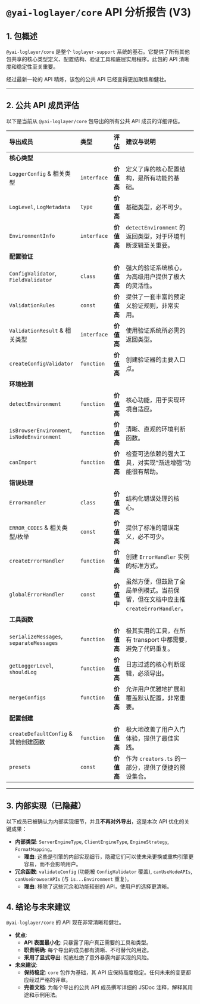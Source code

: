 # `@yai-loglayer/core` API 分析报告 (V3)

## 1. 包概述

`@yai-loglayer/core` 是整个 `loglayer-support` 系统的基石。它提供了所有其他包共享的核心类型定义、配置结构、验证工具和底层实用程序。此包的 API 清晰度和稳定性至关重要。

经过最新一轮的 API 精炼，该包的公共 API 已经变得更加聚焦和健壮。

---

## 2. 公共 API 成员评估

以下是当前从 `@yai-loglayer/core` 包导出的所有公共 API 成员的详细评估。

| 导出成员 | 类型 | 评估 | 建议与说明 |
| :--- | :--- | :--- | :--- |
| **核心类型** |
| `LoggerConfig` & 相关类型 | `interface` | **价值高** | 定义了库的核心配置结构，是所有功能的基础。 |
| `LogLevel`, `LogMetadata` | `type` | **价值高** | 基础类型，必不可少。 |
| `EnvironmentInfo` | `interface` | **价值高** | `detectEnvironment` 的返回类型，对于环境判断逻辑至关重要。 |
| **配置验证** |
| `ConfigValidator`, `FieldValidator` | `class` | **价值高** | 强大的验证系统核心，为高级用户提供了极大的灵活性。 |
| `ValidationRules` | `const` | **价值高** | 提供了一套丰富的预定义验证规则，非常实用。 |
| `ValidationResult` & 相关类型 | `interface` | **价值高** | 使用验证系统所必需的返回类型。 |
| `createConfigValidator` | `function` | **价值高** | 创建验证器的主要入口点。 |
| **环境检测** |
| `detectEnvironment` | `function` | **价值高** | 核心功能，用于实现环境自适应。 |
| `isBrowserEnvironment`, `isNodeEnvironment`| `function`| **价值高** | 清晰、直观的环境判断函数。 |
| `canImport` | `function` | **价值高** | 检查可选依赖的强大工具，对实现“渐进增强”功能很有帮助。 |
| **错误处理** |
| `ErrorHandler` | `class` | **价值高** | 结构化错误处理的核心。 |
| `ERROR_CODES` & 相关类型/枚举 | `const` | **价值高** | 提供了标准的错误定义，必不可少。 |
| `createErrorHandler` | `function` | **价值高** | 创建 `ErrorHandler` 实例的标准方式。 |
| `globalErrorHandler` | `const` | **价值中** | 虽然方便，但鼓励了全局单例模式。当前保留，但在文档中应主推 `createErrorHandler`。 |
| **工具函数** |
| `serializeMessages`, `separateMessages` | `function` | **价值高** | 极其实用的工具，在所有 transport 中都需要，避免了代码重复。 |
| `getLoggerLevel`, `shouldLog` | `function` | **价值高** | 日志过滤的核心判断逻辑，必须导出。 |
| `mergeConfigs` | `function` | **价值高** | 允许用户优雅地扩展和覆盖默认配置，非常重要。 |
| **配置创建** |
| `createDefaultConfig` & 其他创建函数 | `function` | **价值高** | 极大地改善了用户入门体验，提供了最佳实践。 |
| `presets` | `const` | **价值高** | 作为 `creators.ts` 的一部分，提供了便捷的预设集合。 |

---

## 3. 内部实现（已隐藏）

以下成员已被确认为内部实现细节，并且**不再对外导出**，这是本次 API 优化的关键成果：

*   **内部类型**: `ServerEngineType`, `ClientEngineType`, `EngineStrategy`, `FormatMapping`。
    *   **理由**: 这些是引擎的内部实现细节，隐藏它们可以使未来更换或重构引擎更容易，而不会影响用户。
*   **冗余函数**: `validateConfig` (功能被 `ConfigValidator` 覆盖), `canUseNodeAPIs`, `canUseBrowserAPIs` (与 `is...Environment` 重复)。
    *   **理由**: 移除了这些冗余和功能较弱的 API，使用户的选择更清晰。

## 4. 结论与未来建议

`@yai-loglayer/core` 的 API 现在非常清晰和健壮。

*   **优点**:
    *   **API 表面最小化**: 只暴露了用户真正需要的工具和类型。
    *   **职责明确**: 每个导出的成员都有清晰、不可替代的用途。
    *   **采用了显式导出**: 彻底杜绝了意外暴露内部实现的风险。
*   **未来建议**:
    *   **保持稳定**: `core` 包作为基础，其 API 应保持高度稳定。任何未来的变更都应经过严格的评审。
    *   **完善文档**: 为每个导出的公共 API 成员撰写详细的 JSDoc 注释，解释其用途和示例用法。 